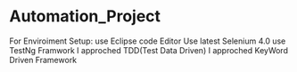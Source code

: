 # Automation_Project

For Enviroiment Setup:
use Eclipse code Editor
Use latest Selenium 4.0
use TestNg Framwork 
I approched TDD(Test Data Driven)
I approched KeyWord Driven Framework




